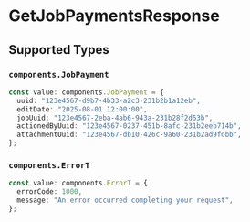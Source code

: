 # GetJobPaymentsResponse


## Supported Types

### `components.JobPayment`

```typescript
const value: components.JobPayment = {
  uuid: "123e4567-d9b7-4b33-a2c3-231b2b1a12eb",
  editDate: "2025-08-01 12:00:00",
  jobUuid: "123e4567-2eba-4ab6-943a-231b28f2d53b",
  actionedByUuid: "123e4567-0237-451b-8afc-231b2eeb714b",
  attachmentUuid: "123e4567-db10-426c-9a60-231b2ad9fdbb",
};
```

### `components.ErrorT`

```typescript
const value: components.ErrorT = {
  errorCode: 1000,
  message: "An error occurred completing your request",
};
```

